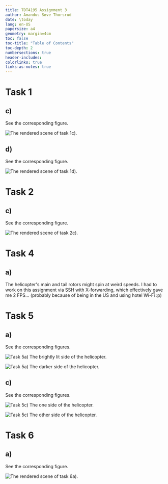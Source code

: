 ```yaml
---
title: TDT4195 Assignment 3
author: Amandus Søve Thorsrud
date: \today
lang: en-US
papersize: a4
geometry: margin=4cm
toc: false
toc-title: "Table of Contents"
toc-depth: 2
numbersections: true
header-includes:
colorlinks: true
links-as-notes: true
---
```


# Task 1

## c)

See the corresponding figure.

![The rendered scene of task 1c).](images/as3/task1c.png)

## d)

See the corresponding figure.

![The rendered scene of task 1d).](images/as3/task1d.png)

# Task 2

## c)

See the corresponding figure.

![The rendered scene of task 2c).](images/as3/task2c.png)

# Task 4

## a)

The helicopter's main and tail rotors might spin at weird speeds. I had to work on
this assignment via SSH with X-forwarding, which effectively gave me 2 FPS... (probably
because of being in the US and using hotel Wi-Fi :p)

# Task 5

## a)

See the corresponding figures.

![Task 5a) The brightly lit side of the helicopter.](images/as3/task5a_1.png)

![Task 5a) The darker side of the helicopter.](images/as3/task5a_2.png)

## c)

See the corresponding figures.

![Task 5c) The one side of the helicopter.](images/as3/task5c_1.png)

![Task 5c) The other side of the helicopter.](images/as3/task5c_2.png)

# Task 6

## a)

See the corresponding figure.

![The rendered scene of task 6a).](images/as3/task6a.png)
